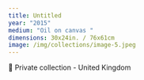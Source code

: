 ```yaml
---
title: Untitled
year: "2015"
medium: "Oil on canvas "
dimensions: 30x24in. / 76x61cm
image: /img/collections/image-5.jpeg
---
```

🔴 Private collection - United Kingdom 
